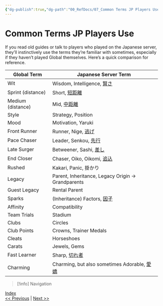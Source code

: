 ```yaml
---
{"dg-publish":true,"dg-path":"00_RefDocs/07_Common Terms JP Players Use.md","permalink":"/00-ref-docs/07-common-terms-jp-players-use/","created":"2025-07-21T15:02:40.847+07:00","updated":"2025-07-21T16:54:30.400+07:00"}
---
```


# Common Terms JP Players Use

If you read old guides or talk to players who played on the Japanese server, they’ll instinctively use the terms they’re familiar with sometimes, especially if they haven’t played Global themselves. Here’s a quick comparison for reference.

| Global Term       | Japanese Server Term                                                                             |
| ----------------- | ------------------------------------------------------------------------------------------------ |
| Wit               | Wisdom, Intelligence, [賢さ](https://jisho.org/word/%E8%B3%A2%E3%81%84)                            |
| Sprint (distance) | Short, [短距離](https://jisho.org/word/%E7%9F%AD%E8%B7%9D%E9%9B%A2)                                 |
| Medium (distance) | Mid, [中距離](https://jisho.org/word/%E4%B8%AD%E8%B7%9D%E9%9B%A2)                                   |
| Style             | Strategy, Position                                                                               |
| Mood              | Motivation, Yaruki                                                                               |
| Front Runner      | Runner, Nige, [逃げ](https://jisho.org/word/%E9%80%83%E3%81%92%E9%A6%AC)                           |
| Pace Chaser       | Leader, Senkou, [先行](https://jisho.org/word/%E5%85%88%E8%A1%8C)                                  |
| Late Surger       | Betweener, Sashi, [差し](https://jisho.org/word/%E5%B7%AE%E3%81%97%E9%A6%AC)                       |
| End Closer        | Chaser, Oiko, Oikomi, [追込](https://jisho.org/word/%E8%BF%BD%E3%81%84%E8%BE%BC%E3%81%BF%E9%A6%AC) |
| Rushed            | Kakari, Panic, 掛かり                                                                               |
| Legacy            | Parent, Inheritance, Legacy Origin -> Grandparents                                               |
| Guest Legacy      | Rental Parent                                                                                    |
| Sparks            | (Inheritance) Factors, [因子](https://jisho.org/word/%E5%9B%A0%E5%AD%90)                           |
| Affinity          | Compatibility                                                                                    |
| Team Trials       | Stadium                                                                                          |
| Clubs             | Circles                                                                                          |
| Club Points       | Crowns, Trainer Medals                                                                           |
| Cleats            | Horseshoes                                                                                       |
| Carats            | Jewels, Gems                                                                                     |
| Fast Learner      | Sharp, [切れ者](https://jisho.org/word/%E5%88%87%E3%82%8C%E8%80%85)                                 |
| Charming          | Charming, but also sometimes Adorable, [愛嬌](https://jisho.org/word/%E6%84%9B%E5%AC%8C)           |
> [!info] Navigation
<p><span><a data-tooltip-position="top" aria-label="Umamusume Global Docs/00_RefDocs/00_News" data-href="Umamusume Global Docs/00_RefDocs/00_News" href="Umamusume Global Docs/00_RefDocs/00_News" class="internal-link" target="_blank" rel="noopener nofollow">Index</a><br>
<a data-tooltip-position="top" aria-label="Umamusume Global Docs/00_RefDocs/06_Gacha.md" data-href="Umamusume Global Docs/00_RefDocs/06_Gacha.md" href="Umamusume Global Docs/00_RefDocs/06_Gacha.md" class="internal-link" target="_blank" rel="noopener nofollow">&lt;&lt; Previous</a> | <a data-tooltip-position="top" aria-label="Umamusume Global Docs/00_RefDocs/08_Frequently Asked Questions.md" data-href="Umamusume Global Docs/00_RefDocs/08_Frequently Asked Questions.md" href="Umamusume Global Docs/00_RefDocs/08_Frequently Asked Questions.md" class="internal-link" target="_blank" rel="noopener nofollow">Next &gt;&gt;</a></span></p>

